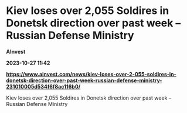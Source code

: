 # Kiev loses over 2,055 Soldires in Donetsk direction over past week – Russian Defense Ministry
**AInvest**

**2023-10-27 11:42**

**https://www.ainvest.com/news/kiev-loses-over-2-055-soldires-in-donetsk-direction-over-past-week-russian-defense-ministry-231010005d534f6f8ac116b0/**

Kiev loses over 2,055 Soldires in Donetsk direction over past week – Russian Defense Ministry